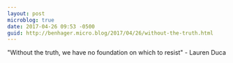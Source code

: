 ```yaml
---
layout: post
microblog: true
date: 2017-04-26 09:53 -0500
guid: http://benhager.micro.blog/2017/04/26/without-the-truth.html
---
```

"Without the truth, we have no foundation on which to resist" - Lauren Duca
